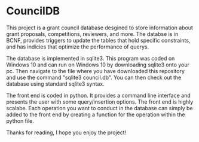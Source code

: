 # CouncilDB

This project is a grant council database desgined to store information about grant proposals, competitions, reviewers, and more. The databse is in BCNF, provides triggers to update the tables that hold specific constraints, and has indicies that optimize the performance of querys. 

The database is implemented in sqlite3. This program was coded on Windows 10 and can run on Windows 10 by downloading sqlite3 onto your pc. Then navigate to the file where you have downloaded this repository and use the command "sqlite3 council.db". You can then check out the database using standard sqlite3 syntax. 

The front end is coded in python. It provides a command line interface and presents the user with some query/insertion options. The front end is highly scalabe. Each operation you want to conduct in the database can simply be added to the front end by creating a function for the operation within the python file. 

Thanks for reading, I hope you enjoy the project!












